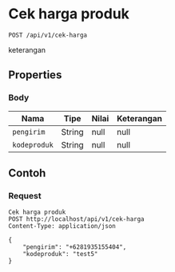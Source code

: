 # Cek harga produk
```http
POST /api/v1/cek-harga
```
keterangan
## Properties
### Body
Nama | Tipe | Nilai | Keterangan
--- | --- | --- | ---
<code>pengirim</code> | String | null | null
<code>kodeproduk</code> | String | null | null

## Contoh

### Request
```http
Cek harga produk
POST http://localhost/api/v1/cek-harga
Content-Type: application/json

{
    "pengirim": "+6281935155404",
    "kodeproduk": "test5"
}
```
